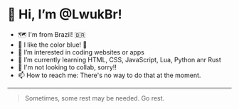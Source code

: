 # 👋 Hi, I’m @LwukBr!

- 🗺️ I'm from Brazil! 🇧🇷
- 🎨 I like the color blue! 🔵
- 👀 I’m interested in coding websites or apps
- 🌱 I’m currently learning HTML, CSS, JavaScript, Lua, Python anr Rust
- 💞️ I'm not looking to collab, sorry!!
- 📫 How to reach me: There's no way to do that at the moment.

---

> Sometimes, some rest may be needed. Go rest.

